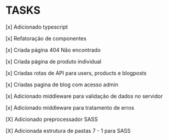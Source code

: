# TASKS

[x] Adicionado typescript

[x] Refatoração de componentes

[x] Criada página 404 Não encontrado

[x] Criada página de produto individual

[x] Criadas rotas de API para users, products e blogposts

[x] Criadas pagina de blog com acesso admin

[x] Adicionado middleware para validação de dados no servidor

[x] Adicionado middleware para tratamento de erros

[X] Adicionado preprocessador SASS

[X] Adicionada estrutura de pastas 7 - 1 para SASS